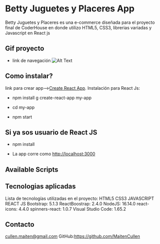 # Betty Juguetes y Placeres App


Betty Juguetes y Placeres es una e-commerce diseñada para el proyecto final de CoderHouse en donde utilizo HTML5, CSS3, librerias variadas y Javascript en React js 

## Gif proyecto
- link de navegación
![Alt Text](https://i.ibb.co/VDmPbBW/Animation.gif)
## Como instalar?
link para crear app-->[Create React App](https://github.com/facebook/create-react-app).
Instalación para React Js:

 - npm install g create-react-app my-app

 - cd my-app

 - npm start

## Si ya sos usuario de React JS
 - npm install

- La app corre como [http://localhost:3000](http://localhost:3000) 

## Available Scripts

## Tecnologias aplicadas
Lista de tecnologías utilizadas en el proyecto:
HTML5
CSS3
JAVASCRIPT
REACT JS
Bootstrap: 5.1.3
ReactBoostrap: 2.4.0
NodeJS: 16.14.0
react-icons: 4.4.0
spinners-react: 1.0.7
Visual Studio Code: 1.65.2

## Contacto

cullen.maiten@gmail.com
GitHub:https://github.com/MaitenCullen